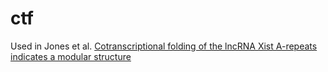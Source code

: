 # ctf
Used in Jones et al. [Cotranscriptional folding of the lncRNA Xist A-repeats indicates a modular structure](https://doi.org/10.1101/2022.07.26.501616)
